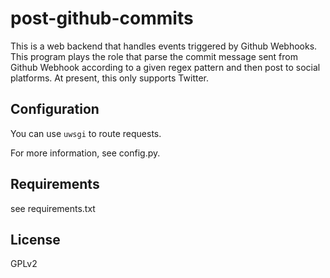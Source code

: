 post-github-commits
===
This is a web backend that handles events triggered by Github Webhooks. This
program plays the role that parse the commit message sent from Github Webhook 
according to a given regex pattern and then post to social platforms. At present,
this only supports Twitter.

Configuration
---
You can use `uwsgi` to route requests.

For more information, see config.py.

Requirements
---
see requirements.txt

License
---
GPLv2
